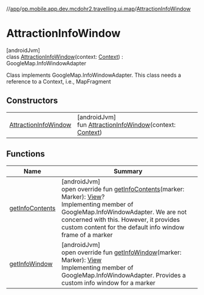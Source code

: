 //[app](../../../index.md)/[op.mobile.app.dev.mcdohr2.travelling.ui.map](../index.md)/[AttractionInfoWindow](index.md)

# AttractionInfoWindow

[androidJvm]\
class [AttractionInfoWindow](index.md)(context: [Context](https://developer.android.com/reference/kotlin/android/content/Context.html)) : GoogleMap.InfoWindowAdapter

Class implements GoogleMap.InfoWindowAdapter. This class needs a reference to a Context, i.e., MapFragment

## Constructors

| | |
|---|---|
| [AttractionInfoWindow](-attraction-info-window.md) | [androidJvm]<br>fun [AttractionInfoWindow](-attraction-info-window.md)(context: [Context](https://developer.android.com/reference/kotlin/android/content/Context.html)) |

## Functions

| Name | Summary |
|---|---|
| [getInfoContents](get-info-contents.md) | [androidJvm]<br>open override fun [getInfoContents](get-info-contents.md)(marker: Marker): [View](https://developer.android.com/reference/kotlin/android/view/View.html)?<br>Implementing member of GoogleMap.InfoWindowAdapter. We are not concerned with this. However, it provides custom content for the default info window frame of a marker |
| [getInfoWindow](get-info-window.md) | [androidJvm]<br>open override fun [getInfoWindow](get-info-window.md)(marker: Marker): [View](https://developer.android.com/reference/kotlin/android/view/View.html)<br>Implementing member of GoogleMap.InfoWindowAdapter. Provides a custom info window for a marker |
